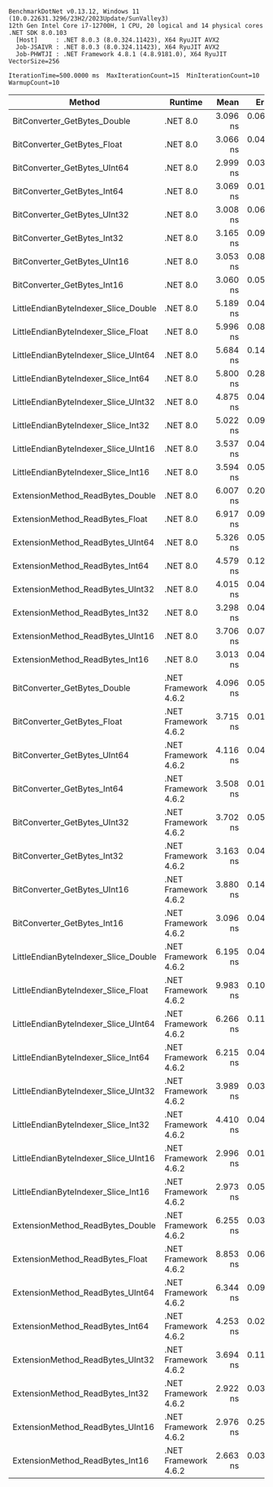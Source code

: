 ```

BenchmarkDotNet v0.13.12, Windows 11 (10.0.22631.3296/23H2/2023Update/SunValley3)
12th Gen Intel Core i7-12700H, 1 CPU, 20 logical and 14 physical cores
.NET SDK 8.0.103
  [Host]     : .NET 8.0.3 (8.0.324.11423), X64 RyuJIT AVX2
  Job-JSAIVR : .NET 8.0.3 (8.0.324.11423), X64 RyuJIT AVX2
  Job-PHWTJI : .NET Framework 4.8.1 (4.8.9181.0), X64 RyuJIT VectorSize=256

IterationTime=500.0000 ms  MaxIterationCount=15  MinIterationCount=10
WarmupCount=10

```

| Method                               | Runtime              |     Mean |     Error |    StdDev | Ratio | RatioSD |
|--------------------------------------|----------------------|---------:|----------:|----------:|------:|--------:|
| BitConverter_GetBytes_Double         | .NET 8.0             | 3.096 ns | 0.0620 ns | 0.0410 ns |  1.01 |    0.02 |
| BitConverter_GetBytes_Float          | .NET 8.0             | 3.066 ns | 0.0491 ns | 0.0292 ns |  1.00 |    0.01 |
| BitConverter_GetBytes_UInt64         | .NET 8.0             | 2.999 ns | 0.0330 ns | 0.0218 ns |  0.98 |    0.01 |
| BitConverter_GetBytes_Int64          | .NET 8.0             | 3.069 ns | 0.0175 ns | 0.0104 ns |  1.00 |    0.01 |
| BitConverter_GetBytes_UInt32         | .NET 8.0             | 3.008 ns | 0.0692 ns | 0.0457 ns |  0.98 |    0.02 |
| BitConverter_GetBytes_Int32          | .NET 8.0             | 3.165 ns | 0.0938 ns | 0.0620 ns |  1.03 |    0.02 |
| BitConverter_GetBytes_UInt16         | .NET 8.0             | 3.053 ns | 0.0836 ns | 0.0553 ns |  1.00 |    0.02 |
| BitConverter_GetBytes_Int16          | .NET 8.0             | 3.060 ns | 0.0514 ns | 0.0340 ns |  1.00 |    0.00 |
| LittleEndianByteIndexer_Slice_Double | .NET 8.0             | 5.189 ns | 0.0498 ns | 0.0330 ns |  1.70 |    0.03 |
| LittleEndianByteIndexer_Slice_Float  | .NET 8.0             | 5.996 ns | 0.0806 ns | 0.0533 ns |  1.96 |    0.03 |
| LittleEndianByteIndexer_Slice_UInt64 | .NET 8.0             | 5.684 ns | 0.1474 ns | 0.0975 ns |  1.86 |    0.04 |
| LittleEndianByteIndexer_Slice_Int64  | .NET 8.0             | 5.800 ns | 0.2843 ns | 0.2659 ns |  1.92 |    0.07 |
| LittleEndianByteIndexer_Slice_UInt32 | .NET 8.0             | 4.875 ns | 0.0492 ns | 0.0325 ns |  1.59 |    0.02 |
| LittleEndianByteIndexer_Slice_Int32  | .NET 8.0             | 5.022 ns | 0.0978 ns | 0.0647 ns |  1.64 |    0.02 |
| LittleEndianByteIndexer_Slice_UInt16 | .NET 8.0             | 3.537 ns | 0.0424 ns | 0.0280 ns |  1.16 |    0.02 |
| LittleEndianByteIndexer_Slice_Int16  | .NET 8.0             | 3.594 ns | 0.0562 ns | 0.0372 ns |  1.17 |    0.01 |
| ExtensionMethod_ReadBytes_Double     | .NET 8.0             | 6.007 ns | 0.2016 ns | 0.1886 ns |  1.97 |    0.07 |
| ExtensionMethod_ReadBytes_Float      | .NET 8.0             | 6.917 ns | 0.0915 ns | 0.0605 ns |  2.26 |    0.03 |
| ExtensionMethod_ReadBytes_UInt64     | .NET 8.0             | 5.326 ns | 0.0549 ns | 0.0363 ns |  1.74 |    0.02 |
| ExtensionMethod_ReadBytes_Int64      | .NET 8.0             | 4.579 ns | 0.1200 ns | 0.0868 ns |  1.50 |    0.03 |
| ExtensionMethod_ReadBytes_UInt32     | .NET 8.0             | 4.015 ns | 0.0482 ns | 0.0319 ns |  1.31 |    0.02 |
| ExtensionMethod_ReadBytes_Int32      | .NET 8.0             | 3.298 ns | 0.0410 ns | 0.0271 ns |  1.08 |    0.02 |
| ExtensionMethod_ReadBytes_UInt16     | .NET 8.0             | 3.706 ns | 0.0784 ns | 0.0519 ns |  1.21 |    0.02 |
| ExtensionMethod_ReadBytes_Int16      | .NET 8.0             | 3.013 ns | 0.0455 ns | 0.0271 ns |  0.99 |    0.02 |
| BitConverter_GetBytes_Double         | .NET Framework 4.6.2 | 4.096 ns | 0.0592 ns | 0.0309 ns |  1.34 |    0.01 |
| BitConverter_GetBytes_Float          | .NET Framework 4.6.2 | 3.715 ns | 0.0173 ns | 0.0091 ns |  1.21 |    0.01 |
| BitConverter_GetBytes_UInt64         | .NET Framework 4.6.2 | 4.116 ns | 0.0401 ns | 0.0239 ns |  1.35 |    0.02 |
| BitConverter_GetBytes_Int64          | .NET Framework 4.6.2 | 3.508 ns | 0.0191 ns | 0.0126 ns |  1.15 |    0.01 |
| BitConverter_GetBytes_UInt32         | .NET Framework 4.6.2 | 3.702 ns | 0.0526 ns | 0.0348 ns |  1.21 |    0.01 |
| BitConverter_GetBytes_Int32          | .NET Framework 4.6.2 | 3.163 ns | 0.0481 ns | 0.0318 ns |  1.03 |    0.02 |
| BitConverter_GetBytes_UInt16         | .NET Framework 4.6.2 | 3.880 ns | 0.1489 ns | 0.1320 ns |  1.28 |    0.04 |
| BitConverter_GetBytes_Int16          | .NET Framework 4.6.2 | 3.096 ns | 0.0480 ns | 0.0318 ns |  1.01 |    0.02 |
| LittleEndianByteIndexer_Slice_Double | .NET Framework 4.6.2 | 6.195 ns | 0.0481 ns | 0.0318 ns |  2.03 |    0.03 |
| LittleEndianByteIndexer_Slice_Float  | .NET Framework 4.6.2 | 9.983 ns | 0.1007 ns | 0.0666 ns |  3.26 |    0.04 |
| LittleEndianByteIndexer_Slice_UInt64 | .NET Framework 4.6.2 | 6.266 ns | 0.1117 ns | 0.0739 ns |  2.05 |    0.03 |
| LittleEndianByteIndexer_Slice_Int64  | .NET Framework 4.6.2 | 6.215 ns | 0.0468 ns | 0.0278 ns |  2.03 |    0.03 |
| LittleEndianByteIndexer_Slice_UInt32 | .NET Framework 4.6.2 | 3.989 ns | 0.0360 ns | 0.0238 ns |  1.30 |    0.02 |
| LittleEndianByteIndexer_Slice_Int32  | .NET Framework 4.6.2 | 4.410 ns | 0.0424 ns | 0.0252 ns |  1.44 |    0.02 |
| LittleEndianByteIndexer_Slice_UInt16 | .NET Framework 4.6.2 | 2.996 ns | 0.0156 ns | 0.0103 ns |  0.98 |    0.01 |
| LittleEndianByteIndexer_Slice_Int16  | .NET Framework 4.6.2 | 2.973 ns | 0.0545 ns | 0.0360 ns |  0.97 |    0.01 |
| ExtensionMethod_ReadBytes_Double     | .NET Framework 4.6.2 | 6.255 ns | 0.0387 ns | 0.0230 ns |  2.05 |    0.02 |
| ExtensionMethod_ReadBytes_Float      | .NET Framework 4.6.2 | 8.853 ns | 0.0647 ns | 0.0385 ns |  2.90 |    0.03 |
| ExtensionMethod_ReadBytes_UInt64     | .NET Framework 4.6.2 | 6.344 ns | 0.0910 ns | 0.0602 ns |  2.07 |    0.03 |
| ExtensionMethod_ReadBytes_Int64      | .NET Framework 4.6.2 | 4.253 ns | 0.0265 ns | 0.0139 ns |  1.39 |    0.02 |
| ExtensionMethod_ReadBytes_UInt32     | .NET Framework 4.6.2 | 3.694 ns | 0.1145 ns | 0.0894 ns |  1.21 |    0.04 |
| ExtensionMethod_ReadBytes_Int32      | .NET Framework 4.6.2 | 2.922 ns | 0.0328 ns | 0.0195 ns |  0.96 |    0.01 |
| ExtensionMethod_ReadBytes_UInt16     | .NET Framework 4.6.2 | 2.976 ns | 0.2528 ns | 0.2241 ns |  0.99 |    0.09 |
| ExtensionMethod_ReadBytes_Int16      | .NET Framework 4.6.2 | 2.663 ns | 0.0365 ns | 0.0242 ns |  0.87 |    0.01 |
